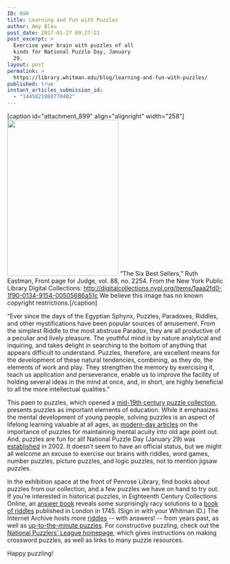 ```yaml
---
ID: 898
title: Learning and Fun with Puzzles
author: Amy Blau
post_date: 2017-01-27 09:27:21
post_excerpt: >
  Exercise your brain with puzzles of all
  kinds for National Puzzle Day, January
  29.
layout: post
permalink: >
  https://library.whitman.edu/blog/learning-and-fun-with-puzzles/
published: true
instant_articles_submission_id:
  - "1445821088770402"
---
```

[caption id="attachment_899" align="alignright" width="258"]<img class="wp-image-899 size-full" src="https://library.whitman.edu/blog/wp-content/uploads/sites/4/2017/01/nypl.digitalcollections.1aaa2fd0-1f90-0134-9154-00505686a51c.001.w.jpg" width="258" height="363" /> “The Six Best Sellers,” Ruth Eastman, Front page for Judge, vol. 88, no. 2254. From the New York Public Library Digital Collections: http://digitalcollections.nypl.org/items/1aaa2fd0-1f90-0134-9154-00505686a51c We believe this image has no known copyright restrictions.[/caption]

“Ever since the days of the Egyptian Sphynx, Puzzles, Paradoxes, Riddles, and other mystifications have been popular sources of amusement. From the simplest Riddle to the most abstruse Paradox, they are all productive of a peculiar and lively pleasure. The youthful mind is by nature analytical and inquiring, and takes delight in searching to the bottom of anything that appears difficult to understand. Puzzles, therefore, are excellent means for the development of these natural tendencies, combining, as they do, the elements of work and play. They strengthen the memory by exercising it, teach us application and perseverance, enable us to improve the facility of holding several ideas in the mind at once, and, in short, are highly beneficial to all the more intellectual qualities.”

This paen to puzzles, which opened a <a href="http://ezproxy.whitman.edu/login?url=http://gdc.galegroup.com/gdc/ncco/MonographsDetailsPage/MonographsDetailsWindow?disableHighlighting=&amp;displayGroupName=DVI-Monographs&amp;currPage=&amp;dviSelectedPage=&amp;scanId=&amp;query=&amp;prodId=&amp;search_within_results=&amp;p=NCCO&amp;mode=view&amp;catId=&amp;limiter=&amp;display-query=&amp;displayGroups=&amp;contentModules=&amp;action=e&amp;sortBy=&amp;documentId=GALE%7CBZHNWJ004829864&amp;windowstate=normal&amp;activityType=&amp;failOverType=&amp;commentary=&amp;source=Bookmark&amp;u=whitman&amp;jsid=b032e688b8b6db3ccb0dc61e40839426">mid-19th century puzzle collection</a>, presents puzzles as important elements of education. While it emphasizes the mental development of young people, solving puzzles is an aspect of lifelong learning valuable at all ages, as <a href="http://www.health.harvard.edu/blog/which-is-better-for-keeping-your-mind-fit-physical-or-mental-activity-201304036049">modern-day articles</a> on the importance of puzzles for maintaining mental acuity into old age point out. And, puzzles are fun for all! National Puzzle Day (January 29) was <a href="http://www.nationaldaycalendar.com/national-puzzle-day-january-29/">established</a> in 2002. It doesn’t seem to have an official status, but we might all welcome an excuse to exercise our brains with riddles, word games, number puzzles, picture puzzles, and logic puzzles, not to mention jigsaw puzzles.

In the exhibition space at the front of Penrose Library, find books about puzzles from our collection, and a few puzzles we have on hand to try out. If you’re interested in historical puzzles, in Eighteenth Century Collections Online, an <a href="http://ezproxy.whitman.edu/login?url=http://find.galegroup.com/ecco/infomark.do?&amp;source=gale&amp;prodId=ECCO&amp;userGroupName=whitman&amp;tabID=T001&amp;docId=CW3310500210&amp;type=multipage&amp;contentSet=ECCOArticles&amp;version=1.0&amp;docLevel=FASCIMILE">answer book</a> reveals some surprisingly racy solutions to a <a href="http://ezproxy.whitman.edu/login?url=http://find.galegroup.com/ecco/infomark.do?&amp;source=gale&amp;prodId=ECCO&amp;userGroupName=whitman&amp;tabID=T001&amp;docId=CW3311005815&amp;type=multipage&amp;contentSet=ECCOArticles&amp;version=1.0&amp;docLevel=FASCIMILE">book of riddles</a> published in London in 1745. (Sign in with your Whitman ID.) The Internet Archive hosts more <a href="https://archive.org/details/merrysbookofpuzz00stea">riddles</a> -- with answers! -- from years past, as well as <a href="https://archive.org/details/Games_World_of_Puzzles_April_2016">up-to-the-minute puzzles</a>. For constructive puzzling, check out the <a href="http://www.puzzlers.org/dokuwiki/doku.php">National Puzzlers’ League homepage</a>, which gives instructions on making crossword puzzles, as well as links to many puzzle resources.

Happy puzzling!